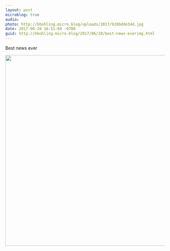 ```yaml
---
layout: post
microblog: true
audio: 
photo: http://bbohling.micro.blog/uploads/2017/928bdde34d.jpg
date: 2017-06-28 16:51:04 -0700
guid: http://bbohling.micro.blog/2017/06/28/best-news-everimg.html
---
```

Best news ever

<img src="http://bbohling.micro.blog/uploads/2017/928bdde34d.jpg" width="600" height="600" style="height: auto" />
